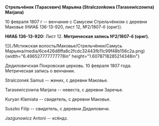 **Стрельчёнок (Тарасевич) Марьяна (Stralczonkowa (Tarasewiczowna)
Marjana)**

10 февраля 1807 г -- венчание с Самусем Стрельчёнком с деревни Маковье
(НИАБ 136-13-920, лист 12, №2/1807-б (ориг)).

**НИАБ 136-13-920:** Лист 12. **Метрическая запись №2/1807-б (ориг).**

![](./Мстижская волость/Маковье/Стрельчёнки/Самусь Марьяна/media/6ce426d8ffa8c2fcdc32443fb11c99f48b156c2a.png){width="6.496527777777778in"
height="1.6078718285214348in"}

Дедиловичская Покровская церковь. 10 февраля 1807 года. Метрическая
запись о венчании.

Stralczonek Samuś -- жених, с деревни Маковье.

Tarasewiczowna Marjana -- невеста, с деревни Заречье.

Kuryan Klamiata -- свидетель, с деревни Маковье.

Suszko Filip -- свидетель, с деревни Дедиловичи.

Jazgunowicz Antoni -- ксёндз.
